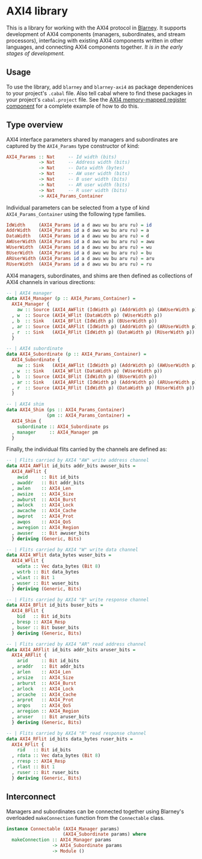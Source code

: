 # AXI4 library

This is a library for working with the AXI4 protocol in
[Blarney](https://github.com/blarney-lang/blarney).  It supports
development of AXI4 components (managers, subordinates, and stream
processors), interfacing with existing AXI4 components written in
other languages, and connecting AXI4 components together.  *It is in
the early stages of development.*

## Usage

To use the library, add `blarney` and `blarney-axi4` as package
dependenices to your project's `.cabal` file.  Also tell cabal where
to find these packages in your project's `cabal.project` file. See the
[AXI4 memory-mapped register
component](https://github.com/blarney-lang/mmreg) for a complete
example of how to do this.

## Type overview

AXI4 interface parameters shared by managers and subordinates are
captured by the `AXI4_Params` type constructor of kind:

```haskell
AXI4_Params :: Nat     -- Id width (bits)
            -> Nat     -- Address width (bits)
            -> Nat     -- Data width (bytes)
            -> Nat     -- AW user width (bits)
            -> Nat     -- B user width (bits)
            -> Nat     -- AR user width (bits)
            -> Nat     -- R user width (bits)
            -> AXI4_Params_Container
```

Individual parameters can be selected from a type of kind
`AXI4_Params_Container` using the following type families.

```haskell
IdWidth     (AXI4_Params id a d awu wu bu aru ru) = id
AddrWidth   (AXI4_Params id a d awu wu bu aru ru) = a
DataWidth   (AXI4_Params id a d awu wu bu aru ru) = d
AWUserWidth (AXI4_Params id a d awu wu bu aru ru) = awu
WUserWidth  (AXI4_Params id a d awu wu bu aru ru) = wu
BUserWidth  (AXI4_Params id a d awu wu bu aru ru) = bu
ARUserWidth (AXI4_Params id a d awu wu bu aru ru) = aru
RUserWidth  (AXI4_Params id a d awu wu bu aru ru) = ru
```

AXI4 managers, subordinates, and shims are then defined as collections
of AXI4 channels in various directions:

```haskell
-- | AXI4 manager
data AXI4_Manager (p :: AXI4_Params_Container) =
  AXI4_Manager {
    aw :: Source (AXI4_AWFlit (IdWidth p) (AddrWidth p) (AWUserWidth p))
  , w  :: Source (AXI4_WFlit (DataWidth p) (WUserWidth p))
  , b  :: Sink   (AXI4_BFlit (IdWidth p) (BUserWidth p))
  , ar :: Source (AXI4_ARFlit (IdWidth p) (AddrWidth p) (ARUserWidth p))
  , r  :: Sink   (AXI4_RFlit (IdWidth p) (DataWidth p) (RUserWidth p))
  }

-- | AXI4 subordinate
data AXI4_Subordinate (p :: AXI4_Params_Container) =
  AXI4_Subordinate {
    aw :: Sink   (AXI4_AWFlit (IdWidth p) (AddrWidth p) (AWUserWidth p))
  , w  :: Sink   (AXI4_WFlit (DataWidth p) (WUserWidth p))
  , b  :: Source (AXI4_BFlit (IdWidth p) (BUserWidth p))
  , ar :: Sink   (AXI4_ARFlit (IdWidth p) (AddrWidth p) (ARUserWidth p))
  , r  :: Source (AXI4_RFlit (IdWidth p) (DataWidth p) (RUserWidth p))
  }

-- | AXI4 shim
data AXI4_Shim (ps :: AXI4_Params_Container)
               (pm :: AXI4_Params_Container) =
  AXI4_Shim {
    subordinate :: AXI4_Subordinate ps
  , manager     :: AXI4_Manager pm
  }
```

Finally, the individual flits carried by the channels are defined as:

```haskell
-- | Flits carried by AXI4 "AW" write address channel
data AXI4_AWFlit id_bits addr_bits awuser_bits =
  AXI4_AWFlit {
    awid     :: Bit id_bits
  , awaddr   :: Bit addr_bits
  , awlen    :: AXI4_Len
  , awsize   :: AXI4_Size
  , awburst  :: AXI4_Burst
  , awlock   :: AXI4_Lock
  , awcache  :: AXI4_Cache
  , awprot   :: AXI4_Prot
  , awqos    :: AXI4_QoS
  , awregion :: AXI4_Region
  , awuser   :: Bit awuser_bits
  } deriving (Generic, Bits)

-- | Flits carried by AXI4 "W" write data channel
data AXI4_WFlit data_bytes wuser_bits =
  AXI4_WFlit {
    wdata :: Vec data_bytes (Bit 8)
  , wstrb :: Bit data_bytes
  , wlast :: Bit 1
  , wuser :: Bit wuser_bits
  } deriving (Generic, Bits)

-- | Flits carried by AXI4 "B" write response channel
data AXI4_BFlit id_bits buser_bits =
  AXI4_BFlit {
    bid   :: Bit id_bits
  , bresp :: AXI4_Resp
  , buser :: Bit buser_bits
  } deriving (Generic, Bits)

-- | Flits carried by AXI4 "AR" read address channel
data AXI4_ARFlit id_bits addr_bits aruser_bits =
  AXI4_ARFlit {
    arid     :: Bit id_bits
  , araddr   :: Bit addr_bits
  , arlen    :: AXI4_Len
  , arsize   :: AXI4_Size
  , arburst  :: AXI4_Burst
  , arlock   :: AXI4_Lock
  , arcache  :: AXI4_Cache
  , arprot   :: AXI4_Prot
  , arqos    :: AXI4_QoS
  , arregion :: AXI4_Region
  , aruser   :: Bit aruser_bits
  } deriving (Generic, Bits)

-- | Flits carried by AXI4 "R" read response channel
data AXI4_RFlit id_bits data_bytes ruser_bits =
  AXI4_RFlit {
    rid   :: Bit id_bits
  , rdata :: Vec data_bytes (Bit 8)
  , rresp :: AXI4_Resp
  , rlast :: Bit 1
  , ruser :: Bit ruser_bits
  } deriving (Generic, Bits)
```

## Interconnect

Managers and subordinates can be connected together using Blarney's
overloaded `makeConnection` function from the `Connectable` class.

```haskell
instance Connectable (AXI4_Manager params)
                     (AXI4_Subordinate params) where
  makeConnection :: AXI4_Manager params
                 -> AXI4_Subordinate params
                 -> Module ()
```
